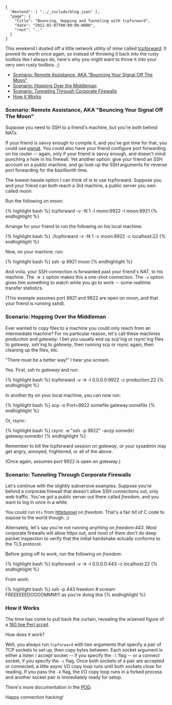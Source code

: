 
    {
      "#extend": [ "../_include/blog.json" ],
      "page": {
        "title": "Bouncing, Hopping and Tunneling with tcpforward",
        "date": "2011-02-07T00:00:00-0000",
        "root": ".."
      }
    }

This weekend I dusted off a little network utility of mine called [tcpforward](https://github.com/acg/tcpforward). It proved its worth once again, so instead of throwing it back into the rusty toolbox like I always do, here's why you might want to throw it into your very own rusty toolbox. ;)

<ul class="toc">
  <li><a href="#bouncing">Scenario: Remote Assistance, AKA "Bouncing Your Signal Off The Moon"</a></li>
  <li><a href="#hopping">Scenario: Hopping Over the Middleman</a></li>
  <li><a href="#tunneling">Scenario: Tunneling Through Corporate Firewalls </a></li>
  <li><a href="#how-it-works">How it Works</a></li>
</ul>

<span id="bouncing"></span> 
### Scenario: Remote Assistance, AKA "Bouncing Your Signal Off The Moon" ###

Suppose you need to SSH to a friend's machine, but you're both behind NATs.

If your friend is savvy enough to compile it, and you've got time for that, you could use [pwnat](http://samy.pl/pwnat/). You could also have your friend configure port forwarding on his router -- again, only if your friend is savvy enough, and doesn't mind punching a hole in his firewall. Yet another option: give your friend an SSH account on a public machine, and go look up the SSH arguments for reverse port forwarding for the bazillionth time.

The lowest-hassle option I can think of is to use tcpforward. Suppose you and your friend can both reach a 3rd machine, a public server you own called *moon*.

Run the following on *moon*:

{% highlight bash %}
tcpforward -v -N 1 -l moon:9922 -l moon:9921
{% endhighlight %}

Arrange for your friend to run the following on his local machine:

{% highlight bash %}
./tcpforward -v -N 1 -c moon:9922 -c localhost:22
{% endhighlight %}

Now, on your machine, run:

{% highlight bash %}
ssh -p 9921 moon
{% endhighlight %}

And voila, your SSH connection is forwarded past your friend's NAT, to his machine. The <code>-N 1</code> option makes this a one-shot connection. The <code>-v</code> option gives him something to watch while you go to work -- some realtime transfer statistics.

(This example assumes port 9921 and 9922 are open on *moon*, and that your friend is running sshd).

<span id="hopping"></span> 
### Scenario: Hopping Over the Middleman ###

Ever wanted to copy files to a machine you could only reach from an intermediate machine? For no particular reason, let's call these machines *production* and *gateway*. I bet you usually end up scp'ing or rsync'ing files to *gateway*, ssh'ing to *gateway*, then running scp or rsync again, then cleaning up the files, etc.

"There must be a better way!" I hear you scream.

Yes. First, ssh to *gateway* and run:

{% highlight bash %}
tcpforward -v -k -l 0.0.0.0:9922 -c production:22
{% endhighlight %}

In another tty on your local machine, you can now run:

{% highlight bash %}
scp -o Port=9922 somefile gateway:somefile
{% endhighlight %}

Or, rsync:

{% highlight bash %}
rsync -e "ssh -p 9922" -avzp somedir/ gateway:somedir/
{% endhighlight %}

Remember to kill the tcpforward session on *gateway*, or your sysadmin may get angry, annoyed, frightened, or all of the above.

(Once again, assumes port 9922 is open on *gateway*.)

<span id="tunneling"></span> 
### Scenario: Tunneling Through Corporate Firewalls ###

Let's continue with the slightly subversive examples. Suppose you're behind a corporate firewall that doesn't allow SSH connections out, only web traffic. You've got a public server out there called *freedom*, and you want to log in once in a while.

You could run `hts` from [httptunnel](http://www.nocrew.org/software/httptunnel.html) on *freedom*. That's a fair bit of C code to expose to the world though. ;)

Alternately, let's say you're not running anything on *freedom:443*. Most corporate firewalls will allow https out, and most of them don't do deep packet inspection to verify that the initial handshake actually conforms to the TLS protocol.

Before going off to work, run the following on *freedom*:

{% highlight bash %}
tcpforward -v -k -l 0.0.0.0:443 -c localhost:22
{% endhighlight %}

From work:

{% highlight bash %}
ssh -p 443 freedom  # scream FREEEEEEDOOOOMMM!!! as you're doing this
{% endhighlight %}

<span id="how-it-works"></span> 
### How it Works ###

The time has come to pull back the curtain, revealing the wizened figure of a [160 line Perl script](https://github.com/acg/tcpforward/blob/master/tcpforward).

How does it work?

Well, you always run `tcpforward` with two arguments that specify a pair of TCP sockets to set up, then copy bytes between. Each socket argument is either a listen / accept socket -- if you specify the `-l` flag -- or a connect socket, if you specify the `-c` flag. Once both sockets of a pair are accepted or connected, a little async I/O copy loop runs until both sockets close for reading. If you pass the `-k` flag, the I/O copy loop runs in a forked process and another socket pair is immediately ready for setup.

There's more documentation in the [POD](https://github.com/acg/tcpforward/blob/master/README.md).

Happy connection hacking!

